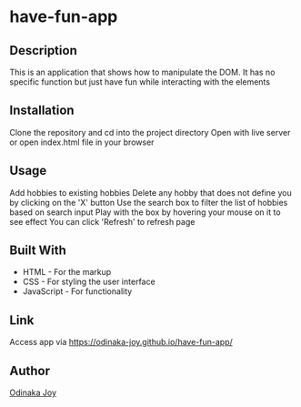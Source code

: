 # have-fun-app

## Description
This is an application that shows how to manipulate the DOM. It has no specific function but just have fun while interacting with the elements

## Installation
Clone the repository and cd into the project directory
Open with live server or open index.html file in your browser

## Usage
Add hobbies to existing hobbies
Delete any hobby that does not define you by clicking on the 'X' button
Use the search box to filter the list of hobbies based on search input
Play with the box by hovering your mouse on it to see effect
You can click 'Refresh' to refresh page

## Built With
* HTML - For the markup
* CSS - For styling the user interface
* JavaScript - For functionality

## Link
Access app via https://odinaka-joy.github.io/have-fun-app/

## Author
[Odinaka Joy](https://odinaka-joy.github.io/my-portfolio/)
